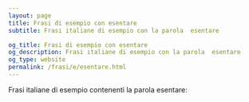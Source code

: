 ```yaml
---
layout: page
title: Frasi di esempio con esentare 
subtitle: Frasi italiane di esempio con la parola  esentare

og_title: Frasi di esempio con esentare 
og_description: Frasi italiane di esempio con la parola  esentare
og_type: website
permalink: /frasi/e/esentare.html
---
```


Frasi italiane di esempio contenenti la parola esentare:


